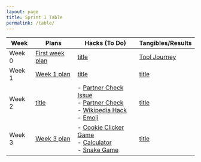 ```yaml
---
layout: page 
title: Sprint 1 Table
permalink: /table/
---
```


| Week  | Plans         | Hacks (To Do)                                               | Tangibles/Results                                                   |
|-------|---------------|-------------------------------------------------------------|---------------------------------------------------------------------|
| Week 0| [First week plan](#)  | [title](#)                                                  | [Tool Journey](https://zafeera123.github.io/zafeer_2025/ToolsJourney)|
| Week 1| [Week 1 plan](#)  | [title](#)                                                  | [title](#)                                                          |
| Week 2| [title](#)     | - [Partner Check Issue](https://github.com/ZafeerA123/zafeer_2025/issues/1) <br> - [Partner Check](https://zafeera123.github.io/zafeer_2025/Sprint1TSDP) <br> - [Wikipedia Hack](https://zafeera123.github.io/zafeer_2025/wikipedia) <br> - [Emoji](https://zafeera123.github.io/zafeer_2025/Emoji) | [title](#)                                                          |
| Week 3| [Week 3 plan](#)  | - [Cookie Clicker Game](https://zafeera123.github.io/zafeer_2025/Cookie) <br> - [Calculator](#) <br> - [Snake Game](#) | [title](#)                                                          |

 